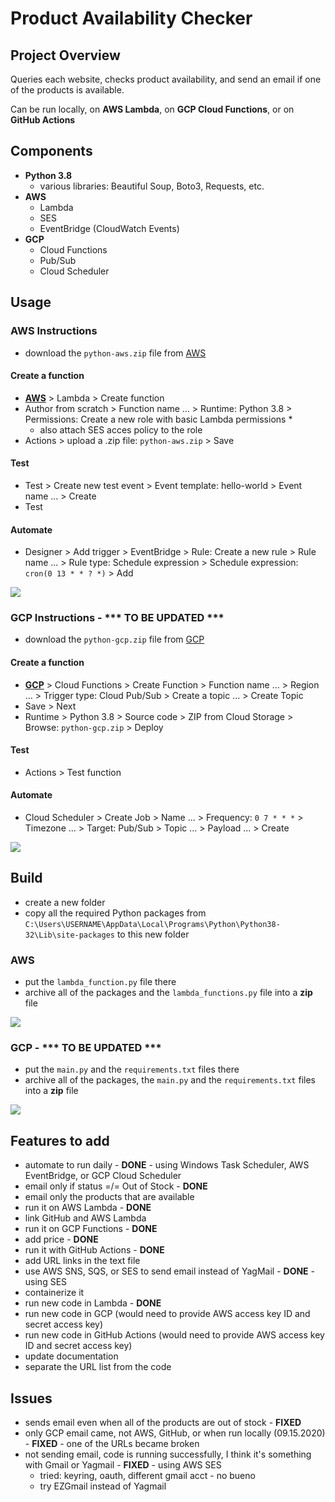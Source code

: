 # Product Availability Checker


## Project Overview
Queries each website, checks product availability, and send an email if one of the products is available.  

Can be run locally, on **AWS Lambda**, on **GCP Cloud Functions**, or on **GitHub Actions**


## Components
- **Python 3.8**
  - various libraries: Beautiful Soup, Boto3, Requests, etc.
- **AWS**
  - Lambda
  - SES
  - EventBridge (CloudWatch Events)
- **GCP**
  - Cloud Functions
  - Pub/Sub
  - Cloud Scheduler


## Usage
### AWS Instructions
- download the `python-aws.zip` file from [AWS](/AWS)
#### Create a function
- **[AWS](https://console.aws.amazon.com)** > Lambda > Create function
- Author from scratch > Function name ... > Runtime: Python 3.8 > Permissions: Create a new role with basic Lambda permissions *
  * also attach SES acces policy to the role
- Actions > upload a .zip file: `python-aws.zip` > Save
#### Test
- Test > Create new test event > Event template: hello-world > Event name ... > Create
- Test
#### Automate
- Designer > Add trigger > EventBridge > Rule: Create a new rule > Rule name ... > Rule type: Schedule expression > Schedule expression: `cron(0 13 * * ? *)` > Add  

![](AWS/aws.png)


### GCP Instructions - *** TO BE UPDATED ***
- download the `python-gcp.zip` file from [GCP](/GCP)
#### Create a function
- **[GCP](https://console.cloud.google.com)** > Cloud Functions > Create Function > Function name ... > Region ... > Trigger type:  Cloud Pub/Sub > Create a topic ... > Create Topic
- Save > Next
- Runtime > Python 3.8 > Source code > ZIP from Cloud Storage > Browse: `python-gcp.zip` > Deploy
#### Test
- Actions > Test function
#### Automate
- Cloud Scheduler > Create Job > Name ... > Frequency: `0 7 * * *` > Timezone ... > Target: Pub/Sub > Topic ... > Payload ... > Create

![](GCP/gcp.png)


## Build
- create a new folder
- copy all the required Python packages from `C:\Users\USERNAME\AppData\Local\Programs\Python\Python38-32\Lib\site-packages` to this new folder

### AWS
- put the `lambda_function.py` file there
- archive all of the packages and the `lambda_functions.py` file into a **zip** file

![](AWS/aws-folder.png)

### GCP - *** TO BE UPDATED ***
- put the `main.py` and the `requirements.txt` files there
- archive all of the packages, the `main.py` and the `requirements.txt` files into a **zip** file

![](GCP/gcp-folder.png)


## Features to add
- automate to run daily - **DONE** - using Windows Task Scheduler, AWS EventBridge, or GCP Cloud Scheduler
- email only if status =/= Out of Stock - **DONE**
- email only the products that are available
- run it on AWS Lambda - **DONE**
- link GitHub and AWS Lambda
- run it on GCP Functions - **DONE**
- add price - **DONE**
- run it with GitHub Actions - **DONE**
- add URL links in the text file
- use AWS SNS, SQS, or SES to send email instead of YagMail - **DONE** - using SES
- containerize it
- run new code in Lambda - **DONE**
- run new code in GCP (would need to provide AWS access key ID and secret access key)
- run new code in GitHub Actions (would need to provide AWS access key ID and secret access key)
- update documentation
- separate the URL list from the code


## Issues
- sends email even when all of the products are out of stock - **FIXED**
- only GCP email came, not AWS, GitHub, or when run locally (09.15.2020) - **FIXED** - one of the URLs became broken
- not sending email, code is running successfully, I think it's something with Gmail or Yagmail - **FIXED** - using AWS SES
  - tried: keyring, oauth, different gmail acct - no bueno
  - try EZGmail instead of Yagmail

